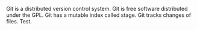 Git is a distributed version control system.
Git is free software distributed under the GPL.
Git has a mutable index called stage.
Git tracks changes of files.
Test.
